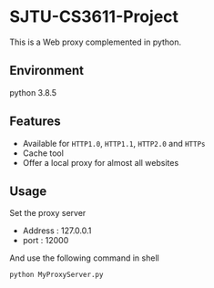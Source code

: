 # SJTU-CS3611-Project

This is a Web proxy complemented in python.

## Environment

python 3.8.5

## Features

- Available for ```HTTP1.0```, ```HTTP1.1```, ```HTTP2.0``` and ```HTTPs```
- Cache tool
- Offer a local proxy for almost all websites

## Usage

Set the proxy server

- Address : 127.0.0.1
- port : 12000

And use the following command in shell

```shell
python MyProxyServer.py
```

